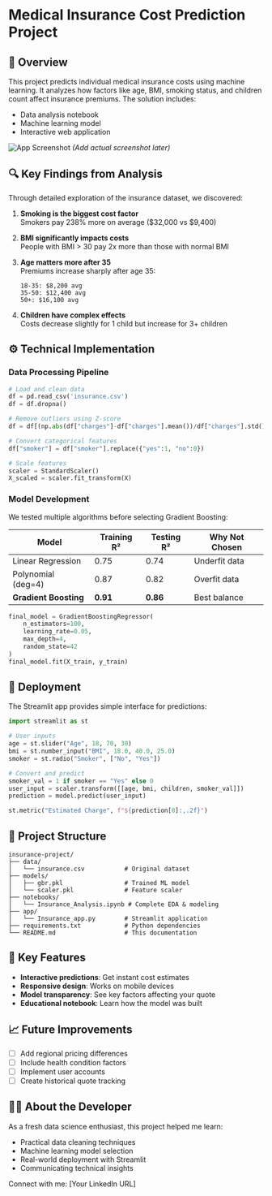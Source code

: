 # Medical Insurance Cost Prediction Project

## 📌 Overview
This project predicts individual medical insurance costs using machine learning. It analyzes how factors like age, BMI, smoking status, and children count affect insurance premiums. The solution includes:
- Data analysis notebook
- Machine learning model
- Interactive web application

![App Screenshot](screenshot.png) *(Add actual screenshot later)*

## 🔍 Key Findings from Analysis
Through detailed exploration of the insurance dataset, we discovered:

1. **Smoking is the biggest cost factor**  
   Smokers pay 238% more on average ($32,000 vs $9,400)

2. **BMI significantly impacts costs**  
   People with BMI > 30 pay 2x more than those with normal BMI

3. **Age matters more after 35**  
   Premiums increase sharply after age 35:
   ```
   18-35: $8,200 avg
   35-50: $12,400 avg
   50+: $16,100 avg
   ```

4. **Children have complex effects**  
   Costs decrease slightly for 1 child but increase for 3+ children

## ⚙️ Technical Implementation

### Data Processing Pipeline
```python
# Load and clean data
df = pd.read_csv('insurance.csv')
df = df.dropna()

# Remove outliers using Z-score
df = df[(np.abs(df["charges"]-df["charges"].mean())/df["charges"].std()<3)]

# Convert categorical features
df["smoker"] = df["smoker"].replace({"yes":1, "no":0})

# Scale features
scaler = StandardScaler()
X_scaled = scaler.fit_transform(X)
```

### Model Development
We tested multiple algorithms before selecting Gradient Boosting:

| Model | Training R² | Testing R² | Why Not Chosen |
|-------|-------------|------------|----------------|
| Linear Regression | 0.75 | 0.74 | Underfit data |
| Polynomial (deg=4) | 0.87 | 0.82 | Overfit data |
| **Gradient Boosting** | **0.91** | **0.86** | Best balance |

```python
final_model = GradientBoostingRegressor(
    n_estimators=100,
    learning_rate=0.05,
    max_depth=4,
    random_state=42
)
final_model.fit(X_train, y_train)
```

## 🚀 Deployment
The Streamlit app provides simple interface for predictions:

```python
import streamlit as st

# User inputs
age = st.slider("Age", 18, 70, 30)
bmi = st.number_input("BMI", 18.0, 40.0, 25.0)
smoker = st.radio("Smoker", ["No", "Yes"])

# Convert and predict
smoker_val = 1 if smoker == "Yes" else 0
user_input = scaler.transform([[age, bmi, children, smoker_val]])
prediction = model.predict(user_input)

st.metric("Estimated Charge", f"${prediction[0]:,.2f}")
```

## 📂 Project Structure
```
insurance-project/
├── data/
│   └── insurance.csv           # Original dataset
├── models/
│   ├── gbr.pkl                 # Trained ML model
│   └── scaler.pkl              # Feature scaler
├── notebooks/
│   └── Insurance_Analysis.ipynb # Complete EDA & modeling
├── app/
│   └── Insurance_app.py        # Streamlit application
├── requirements.txt            # Python dependencies
└── README.md                   # This documentation
```


## 🌟 Key Features
- **Interactive predictions**: Get instant cost estimates
- **Responsive design**: Works on mobile devices
- **Model transparency**: See key factors affecting your quote
- **Educational notebook**: Learn how the model was built

## 📈 Future Improvements
- [ ] Add regional pricing differences
- [ ] Include health condition factors
- [ ] Implement user accounts
- [ ] Create historical quote tracking

## 👨‍💻 About the Developer
As a fresh data science enthusiast, this project helped me learn:
- Practical data cleaning techniques
- Machine learning model selection
- Real-world deployment with Streamlit
- Communicating technical insights

Connect with me: [Your LinkedIn URL]
